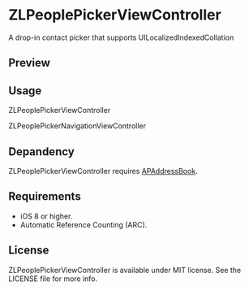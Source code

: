 ZLPeoplePickerViewController
============================

A drop-in contact picker that supports UILocalized​Indexed​Collation

Preview
---

Usage
---
ZLPeoplePickerViewController

ZLPeoplePickerNavigationViewController


Depandency
---
ZLPeoplePickerViewController requires [APAddressBook](https://github.com/Alterplay/APAddressBook).


Requirements
---
- iOS 8 or higher.
- Automatic Reference Counting (ARC).

License
---
ZLPeoplePickerViewController is available under MIT license. See the LICENSE file for more info.

